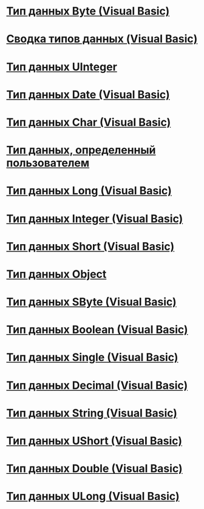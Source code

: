 # [Тип данных Byte (Visual Basic)](byte-data-type.md)
# [Сводка типов данных (Visual Basic)](data-type-summary.md)
# [Тип данных UInteger](uinteger-data-type.md)
# [Тип данных Date (Visual Basic)](date-data-type.md)
# [Тип данных Char (Visual Basic)](char-data-type.md)
# [Тип данных, определенный пользователем](user-defined-data-type.md)
# [Тип данных Long (Visual Basic)](long-data-type.md)
# [Тип данных Integer (Visual Basic)](integer-data-type.md)
# [Тип данных Short (Visual Basic)](short-data-type.md)
# [Тип данных Object](object-data-type.md)
# [Тип данных SByte (Visual Basic)](sbyte-data-type.md)
# [Тип данных Boolean (Visual Basic)](boolean-data-type.md)
# [Тип данных Single (Visual Basic)](single-data-type.md)
# [Тип данных Decimal (Visual Basic)](decimal-data-type.md)
# [Тип данных String (Visual Basic)](string-data-type.md)
# [Тип данных UShort (Visual Basic)](ushort-data-type.md)
# [Тип данных Double (Visual Basic)](double-data-type.md)
# [Тип данных ULong (Visual Basic)](ulong-data-type.md)
